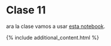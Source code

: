 # Clase 11

ara la clase vamos a usar [esta notebook](./clase11.md).

{% include additional_content.html %}

